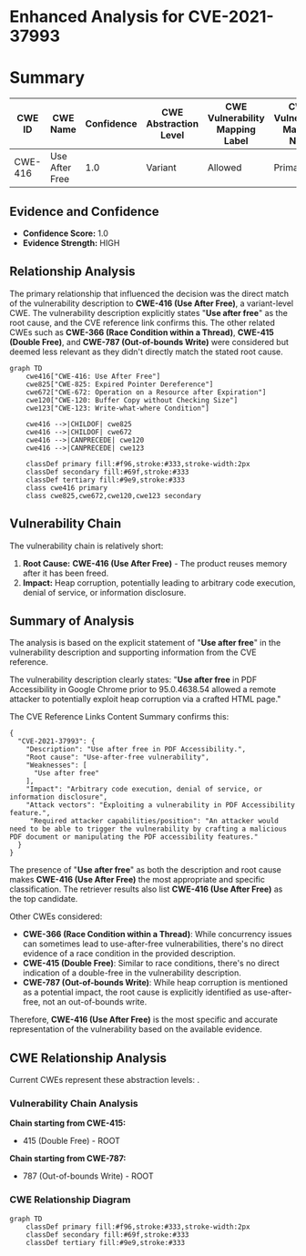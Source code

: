 # Enhanced Analysis for CVE-2021-37993

# Summary
| CWE ID | CWE Name | Confidence | CWE Abstraction Level | CWE Vulnerability Mapping Label | CWE-Vulnerability Mapping Notes |
|---|---|---|---|---|---|
| CWE-416 | Use After Free | 1.0 | Variant | Allowed | Primary CWE |

## Evidence and Confidence

*   **Confidence Score:** 1.0
*   **Evidence Strength:** HIGH

## Relationship Analysis
The primary relationship that influenced the decision was the direct match of the vulnerability description to **CWE-416 (Use After Free)**, a variant-level CWE. The vulnerability description explicitly states "**Use after free**" as the root cause, and the CVE reference link confirms this. The other related CWEs such as **CWE-366 (Race Condition within a Thread)**, **CWE-415 (Double Free)**, and **CWE-787 (Out-of-bounds Write)** were considered but deemed less relevant as they didn't directly match the stated root cause.

```mermaid
graph TD
    cwe416["CWE-416: Use After Free"]
    cwe825["CWE-825: Expired Pointer Dereference"]
    cwe672["CWE-672: Operation on a Resource after Expiration"]
    cwe120["CWE-120: Buffer Copy without Checking Size"]
    cwe123["CWE-123: Write-what-where Condition"]

    cwe416 -->|CHILDOF| cwe825
    cwe416 -->|CHILDOF| cwe672
    cwe416 -->|CANPRECEDE| cwe120
    cwe416 -->|CANPRECEDE| cwe123
    
    classDef primary fill:#f96,stroke:#333,stroke-width:2px
    classDef secondary fill:#69f,stroke:#333
    classDef tertiary fill:#9e9,stroke:#333
    class cwe416 primary
    class cwe825,cwe672,cwe120,cwe123 secondary
```

## Vulnerability Chain
The vulnerability chain is relatively short:
1.  **Root Cause:** **CWE-416 (Use After Free)** - The product reuses memory after it has been freed.
2.  **Impact:** Heap corruption, potentially leading to arbitrary code execution, denial of service, or information disclosure.

## Summary of Analysis
The analysis is based on the explicit statement of "**Use after free**" in the vulnerability description and supporting information from the CVE reference.

The vulnerability description clearly states: "**Use after free** in PDF Accessibility in Google Chrome prior to 95.0.4638.54 allowed a remote attacker to potentially exploit heap corruption via a crafted HTML page."

The CVE Reference Links Content Summary confirms this:
```
{
  "CVE-2021-37993": {
    "Description": "Use after free in PDF Accessibility.",
    "Root cause": "Use-after-free vulnerability",
    "Weaknesses": [
      "Use after free"
    ],
    "Impact": "Arbitrary code execution, denial of service, or information disclosure",
    "Attack vectors": "Exploiting a vulnerability in PDF Accessibility feature.",
     "Required attacker capabilities/position": "An attacker would need to be able to trigger the vulnerability by crafting a malicious PDF document or manipulating the PDF accessibility features."
  }
}
```
The presence of "**Use after free**" as both the description and root cause makes **CWE-416 (Use After Free)** the most appropriate and specific classification. The retriever results also list **CWE-416 (Use After Free)** as the top candidate.

Other CWEs considered:
*   **CWE-366 (Race Condition within a Thread)**: While concurrency issues can sometimes lead to use-after-free vulnerabilities, there's no direct evidence of a race condition in the provided description.
*   **CWE-415 (Double Free)**: Similar to race conditions, there's no direct indication of a double-free in the vulnerability description.
*   **CWE-787 (Out-of-bounds Write)**: While heap corruption is mentioned as a potential impact, the root cause is explicitly identified as use-after-free, not an out-of-bounds write.

Therefore, **CWE-416 (Use After Free)** is the most specific and accurate representation of the vulnerability based on the available evidence.


## CWE Relationship Analysis

Current CWEs represent these abstraction levels: .


### Vulnerability Chain Analysis

**Chain starting from CWE-415:**
- 415 (Double Free) - ROOT


**Chain starting from CWE-787:**
- 787 (Out-of-bounds Write) - ROOT



### CWE Relationship Diagram

```mermaid
graph TD
    classDef primary fill:#f96,stroke:#333,stroke-width:2px
    classDef secondary fill:#69f,stroke:#333
    classDef tertiary fill:#9e9,stroke:#333
```